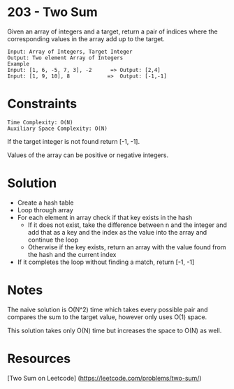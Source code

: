 # 203 - Two Sum

Given an array of integers and a target, return a pair of indices where the corresponding values in the array add up to the target.

```
Input: Array of Integers, Target Integer
Output: Two element Array of Integers
Example
Input: [1, 6, -5, 7, 3], -2      =>	Output: [2,4]
Input: [1, 9, 10], 8			=>	Output: [-1,-1]
```

# Constraints

```
Time Complexity: O(N)
Auxiliary Space Complexity: O(N)
```

If the target integer is not found return [-1, -1].

Values of the array can be positive or negative integers.


# Solution

* Create a hash table
* Loop through array
* For each element in array check if that key exists in the hash
	* If it does not exist, take the difference between n and the integer and add that as a key and the index as the value into the array and continue the loop
	* Otherwise if the key exists, return an array with the value found from the hash and the current index
* If it completes the loop without finding a match, return [-1, -1]


# Notes

The naive solution is O(N^2) time which takes every possible pair and compares the sum to the target value, however only uses O(1) space.  

This solution takes only O(N) time but increases the space to O(N) as well.

# Resources
[Two Sum on Leetcode] (https://leetcode.com/problems/two-sum/)
